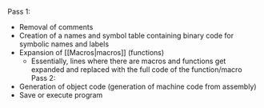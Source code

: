 Pass 1:
- Removal of comments
- Creation of a names and symbol table containing binary code for symbolic names and labels
- Expansion of [[Macros|macros]] (functions)
	- Essentially, lines where there are macros and functions get expanded and replaced with the full code of the function/macro
Pass 2:
- Generation of object code (generation of machine code from assembly)
- Save or execute program
